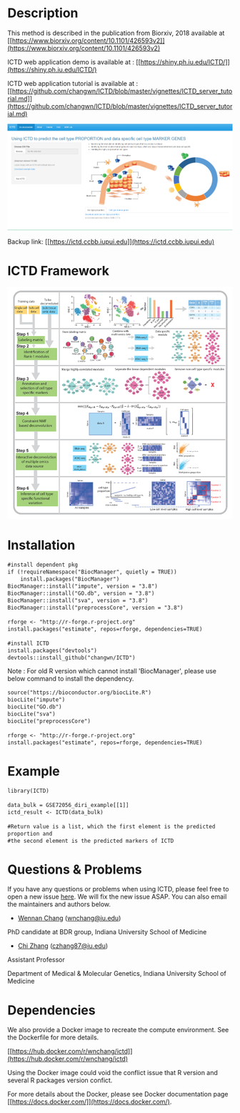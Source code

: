 # Description

This method is described in the publication from Biorxiv, 2018 available at [[https://www.biorxiv.org/content/10.1101/426593v2]](https://www.biorxiv.org/content/10.1101/426593v2)

ICTD web application demo is available at : [[https://shiny.ph.iu.edu/ICTD/]](https://shiny.ph.iu.edu/ICTD/)

ICTD web application tutorial is available at : [[https://github.com/changwn/ICTD/blob/master/vignettes/ICTD_server_tutorial.md]](https://github.com/changwn/ICTD/blob/master/vignettes/ICTD_server_tutorial.md)

![[image]](img/web_app.png)

Backup link: [[https://ictd.ccbb.iupui.edu]](https://ictd.ccbb.iupui.edu)

# ICTD Framework
![[fig1]](img/Fig1.png)

# Installation

```
#install dependent pkg
if (!requireNamespace("BiocManager", quietly = TRUE))
    install.packages("BiocManager")
BiocManager::install("impute", version = "3.8")
BiocManager::install("GO.db", version = "3.8")
BiocManager::install("sva", version = "3.8")
BiocManager::install("preprocessCore", version = "3.8")

rforge <- "http://r-forge.r-project.org"
install.packages("estimate", repos=rforge, dependencies=TRUE)

#install ICTD
install.packages("devtools")
devtools::install_github("changwn/ICTD")
```



Note : For old R version which cannot install 'BiocManager', please use below command to install the dependency.
```
source("https://bioconductor.org/biocLite.R")
biocLite("impute")
biocLite("GO.db")
biocLite("sva")
biocLite("preprocessCore")

rforge <- "http://r-forge.r-project.org"
install.packages("estimate", repos=rforge, dependencies=TRUE)
```

# Example

```
library(ICTD)

data_bulk = GSE72056_diri_example[[1]]
ictd_result <- ICTD(data_bulk)

#Return value is a list, which the first element is the predicted proportion and 
#the second element is the predicted markers of ICTD
```

# Questions & Problems

If you have any questions or problems when using ICTD, please feel free to open a new issue [here](https://github.com/zy26/ICTD/issues). We will fix the new issue ASAP.  You can also email the maintainers and authors below.

- [Wennan Chang](https://changwn.github.io/)
(wnchang@iu.edu)

PhD candidate at BDR group, Indiana University School of Medicine

- [Chi Zhang](https://medicine.iu.edu/departments/genetics/faculty/27057/zhang-chi/)
(czhang87@iu.edu)

Assistant Professor

Department of Medical & Molecular Genetics, Indiana University School of Medicine



# Dependencies

We also provide a Docker image to recreate the compute environment. See the Dockerfile for more details.

[[https://hub.docker.com/r/wnchang/ictd]](https://hub.docker.com/r/wnchang/ictd)

Using the Docker image could void the conflict issue that R version and several R packages version confict. 

For more details about the Docker, please see Docker documentation page [[https://docs.docker.com/]](https://docs.docker.com/).

